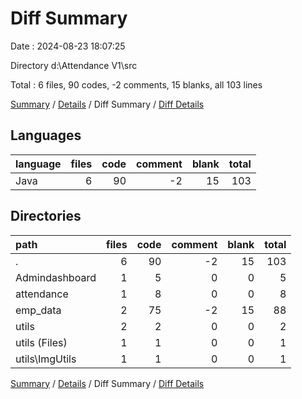 # Diff Summary

Date : 2024-08-23 18:07:25

Directory d:\\Attendance V1\\src

Total : 6 files,  90 codes, -2 comments, 15 blanks, all 103 lines

[Summary](results.md) / [Details](details.md) / Diff Summary / [Diff Details](diff-details.md)

## Languages
| language | files | code | comment | blank | total |
| :--- | ---: | ---: | ---: | ---: | ---: |
| Java | 6 | 90 | -2 | 15 | 103 |

## Directories
| path | files | code | comment | blank | total |
| :--- | ---: | ---: | ---: | ---: | ---: |
| . | 6 | 90 | -2 | 15 | 103 |
| Admindashboard | 1 | 5 | 0 | 0 | 5 |
| attendance | 1 | 8 | 0 | 0 | 8 |
| emp_data | 2 | 75 | -2 | 15 | 88 |
| utils | 2 | 2 | 0 | 0 | 2 |
| utils (Files) | 1 | 1 | 0 | 0 | 1 |
| utils\\ImgUtils | 1 | 1 | 0 | 0 | 1 |

[Summary](results.md) / [Details](details.md) / Diff Summary / [Diff Details](diff-details.md)